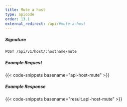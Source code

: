 ```yaml
---
title: Mute a host
type: apicode
order: 13.1
external_redirect: /api/#mute-a-host
---
```


##### Signature

`POST /api/v1/host/:hostname/mute`

##### Example Request

{{< code-snippets basename="api-host-mute" >}}

##### Example Response

{{< code-snippets basename="result.api-host-mute" >}}
